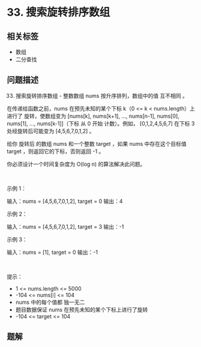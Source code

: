 
# 33. 搜索旋转排序数组

## 相关标签

- 数组
- 二分查找

## 问题描述 

33. 搜索旋转排序数组 - 整数数组 nums 按升序排列，数组中的值 互不相同 。

在传递给函数之前，nums 在预先未知的某个下标 k（0 <= k < nums.length）上进行了 旋转，使数组变为 [nums[k], nums[k+1], ..., nums[n-1], nums[0], nums[1], ..., nums[k-1]]（下标 从 0 开始 计数）。例如， [0,1,2,4,5,6,7] 在下标 3 处经旋转后可能变为 [4,5,6,7,0,1,2] 。

给你 旋转后 的数组 nums 和一个整数 target ，如果 nums 中存在这个目标值 target ，则返回它的下标，否则返回 -1 。

你必须设计一个时间复杂度为 O(log n) 的算法解决此问题。

 

示例 1：


输入：nums = [4,5,6,7,0,1,2], target = 0
输出：4


示例 2：


输入：nums = [4,5,6,7,0,1,2], target = 3
输出：-1

示例 3：


输入：nums = [1], target = 0
输出：-1


 

提示：

 * 1 <= nums.length <= 5000
 * -104 <= nums[i] <= 104
 * nums 中的每个值都 独一无二
 * 题目数据保证 nums 在预先未知的某个下标上进行了旋转
 * -104 <= target <= 104

## 题解


```ts

````